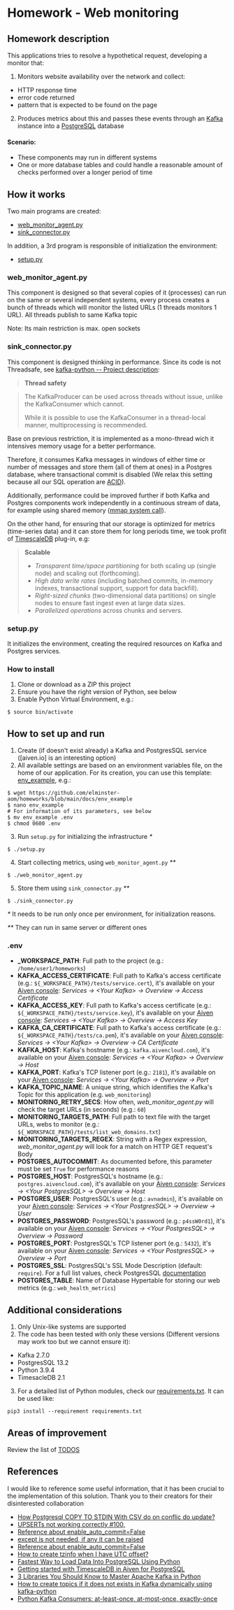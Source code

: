 # Homework - Web monitoring

## Homework description 
This applications tries to resolve a hypothetical request, developing a monitor that:
1. Monitors website availability over the network and collect:
* HTTP response time
* error code returned
* pattern that is expected to be found on the page
2. Produces metrics about this and passes these events through an [Kafka](https://kafka.apache.org/) instance into a [PostgreSQL](https://www.postgresql.org/) database

#### Scenario:
* These components may run in different systems
* One or more database tables and could handle a reasonable amount of checks performed over a longer period of time

## How it works
Two main programs are created:
 * [web_monitor_agent.py](https://github.com/elminster-aom/homeworks/blob/main/docs/web_monitor_agent.md)
 * [sink_connector.py](https://github.com/elminster-aom/homeworks/blob/main/docs/sink_connector.md)

In addition, a 3rd program is responsible of initialization the environment:
 * [setup.py](https://github.com/elminster-aom/homeworks/blob/main/docs/setup.md)

### web_monitor_agent.py
This component is designed so that several copies of it (processes) can run on the same or several independent systems, every process creates a bunch of threads which will monitor the listed URLs (1 threads monitors 1 URL). All threads publish to same Kafka topic

Note: Its main restriction is max. open sockets
 
### sink_connector.py
This component is designed thinking in performance. Since its code is not Threadsafe, see [kafka-python -- Project description](https://pypi.org/project/kafka-python/):
> **Thread safety**

> The KafkaProducer can be used across threads without issue, unlike the KafkaConsumer which cannot.
> 
> While it is possible to use the KafkaConsumer in a thread-local manner, multiprocessing is recommended.

Base on previous restriction, it is implemented as a mono-thread wich it intensives memory usage for a better performance.

Therefore, it consumes Kafka messages in windows of either time or number of messages and store them (all of them at ones) in a Postgres database, where transactional commit is disabled (We relax this setting because all our SQL operation are [ACID](https://en.wikipedia.org/wiki/ACID)). 

Additionally, performance could be improved further if both Kafka and Postgres components work independently in a continuous stream of data, for example using shared memory ([mmap system call](https://man7.org/linux/man-pages/man2/mmap.2.html)).

On the other hand, for ensuring that our storage is optimized for metrics (time-series data) and it can store them for long periods time, we took profit of [TimescaleDB](https://docs.timescale.com/latest/introduction) plug-in, e.g:
> **Scalable**
> * _Transparent time/space partitioning_ for both scaling up (single node) and scaling out (forthcoming).
> * _High data write rates_ (including batched commits, in-memory indexes, transactional support, support for data backfill).
> * _Right-sized chunks_ (two-dimensional data partitions) on single nodes to ensure fast ingest even at large data sizes.
> * _Parallelized operations_ across chunks and servers.

### setup.py
It initializes the environment, creating the required resources on Kafka and Postgres services.

### How to install
1. Clone or download as a ZIP this project
2. Ensure you have the right version of Python, see below
3. Enable Python Virtual Environment, e.g.:
```shell
$ source bin/activate
```

## How to set up and run
1. Create (if doesn't exist already) a Kafka and PostgresSQL service ([aiven.io] is an interesting option)
2. All available settings are based on an environment variables file, on the home of our application. For its creation, you can use this template: [env_example](https://github.com/elminster-aom/homeworks/blob/main/docs/env_example), e.g.:
```shell
$ wget https://github.com/elminster-aom/homeworks/blob/main/docs/env_example 
$ nano env_example
# For information of its parameters, see below
$ mv env_example .env
$ chmod 0600 .env
```
3. Run `setup.py` for initializing the infrastructure _\*_
```shell
$ ./setup.py
```
4. Start collecting metrics, using `web_monitor_agent.py` _\*\*_
```shell
$ ./web_monitor_agent.py
```
5. Store them using `sink_connector.py` _\*\*_
```shell
$ ./sink_connector.py
```
_\*_ It needs to be run only once per environment, for initialization reasons.

_\*\*_ They can run in same server or different ones

### .env
* **_WORKSPACE_PATH**: Full path to the project (e.g.: `/home/user1/homeworks`)
* **KAFKA_ACCESS_CERTIFICATE**: Full path to Kafka's access certificate (e.g.: `${_WORKSPACE_PATH}/tests/service.cert`), it's available on your [Aiven console](https://console.aiven.io/): _Services -> \<Your Kafka\> -> Overview -> Access Certificate_
* **KAFKA_ACCESS_KEY**: Full path to Kafka's access certificate (e.g.: `${_WORKSPACE_PATH}/tests/service.key`), it's available on your [Aiven console](https://console.aiven.io/): _Services -> \<Your Kafka\> -> Overview -> Access Key_
* **KAFKA_CA_CERTIFICATE**: Full path to Kafka's access certificate (e.g.: `${_WORKSPACE_PATH}/tests/ca.pem`), it's available on your [Aiven console](https://console.aiven.io/): _Services -> \<Your Kafka\> -> Overview -> CA Certificate_
* **KAFKA_HOST**: Kafka's hostname (e.g.: `kafka.aivencloud.com`), it's available on your [Aiven console](https://console.aiven.io/): _Services -> \<Your Kafka\> -> Overview -> Host_
* **KAFKA_PORT**: Kafka's TCP listener port (e.g.: `2181`), it's available on your [Aiven console](https://console.aiven.io/): _Services -> \<Your Kafka\> -> Overview -> Port_
* **KAFKA_TOPIC_NAME**: A unique string, which identifies the Kafka's Topic for this application (e.g. `web_monitoring`)
* **MONITORING_RETRY_SECS**: How often, *web_monitor_agent.py* will check the target URLs (in seconds) (e.g.: `60`)
* **MONITORING_TARGETS_PATH**:  Full path to text file with the target URLs, webs to monitor (e.g.: `${_WORKSPACE_PATH}/tests/list_web_domains.txt`)
* **MONITORING_TARGETS_REGEX**: String with a Regex expression, *web_monitor_agent.py* will look for a match on HTTP GET request's Body
* **POSTGRES_AUTOCOMMIT**: As documented before, this parameter must be set `True` for performance reasons
* **POSTGRES_HOST**: PostgresSQL's hostname (e.g.: `postgres.aivencloud.com`), it's available on your [Aiven console](https://console.aiven.io/): _Services -> \<Your PostgresSQL\> -> Overview -> Host_
* **POSTGRES_USER**: PostgresSQL's user (e.g.: `avnadmin`), it's available on your [Aiven console](https://console.aiven.io/): _Services -> \<Your PostgresSQL\> -> Overview -> User_
* **POSTGRES_PASSWORD**: PostgresSQL's password (e.g.: `p4ssW0rd1`), it's available on your [Aiven console](https://console.aiven.io/): _Services -> \<Your PostgresSQL\> -> Overview -> Password_
* **POSTGRES_PORT**: PostgresSQL's TCP listener port (e.g.: `5432`), it's available on your [Aiven console](https://console.aiven.io/): _Services -> \<Your PostgresSQL\> -> Overview -> Port_
* **POSTGRES_SSL**: PostgresSQL's SSL Mode Description (default: `require`). For a full list values, check PostgresSQL [documentation](https://www.postgresql.org/docs/current/libpq-ssl.html#LIBPQ-SSL-SSLMODE-STATEMENTS)
* **POSTGRES_TABLE**: Name of Database Hypertable for storing our web metrics (e.g.: `web_health_metrics`)

## Additional considerations
1. Only Unix-like systems are supported
2. The code has been tested with only these versions (Different versions may work too but we cannot ensure it):
* Kafka 2.7.0
* PostgresSQL 13.2
* Python 3.9.4
* TimesacleDB 2.1
3. For a detailed list of Python modules, check our [requirements.txt](https://github.com/elminster-aom/homeworks/blob/main/requirements.txt). It can be used like:
```shell
pip3 install --requirement requirements.txt
```

## Areas of improvement
Review the list of [TODOS](https://github.com/elminster-aom/homeworks/blob/main/docs/TODOS.md)

## References
I would like to reference some useful information, that it has been crucial to the implementation of this solution. Thank you to their creators for their disinterested collaboration
* [How Postgresql COPY TO STDIN With CSV do on conflic do update?](https://stackoverflow.com/a/48020691)
* [UPSERTs not working correctly #100,](https://github.com/timescale/timescaledb/issues/100)
* [Reference about enable_auto_commit=False](https://www.thebookofjoel.com/python-kafka-consumers)
* [except is not needed, if any it can be raised](https://www.reddit.com/r/learnpython/comments/45erlq/is_it_okay_to_use_tryfinally_without_except/czxk5bk?utm_source=share&utm_medium=web2x&context=3)
* [Reference about enable_auto_commit=False](https://www.thebookofjoel.com/python-kafka-consumers)
* [How to create tzinfo when I have UTC offset?](https://stackoverflow.com/a/28270767)
* [Fastest Way to Load Data Into PostgreSQL Using Python](https://hakibenita.com/fast-load-data-python-postgresql#copy-data-from-a-string-iterator-with-buffer-size)
* [Getting started with TimescaleDB in Aiven for PostgreSQL](https://help.aiven.io/en/articles/1752157-getting-started-with-timescaledb-in-aiven-for-postgresql)
* [3 Libraries You Should Know to Master Apache Kafka in Python](https://towardsdatascience.com/3-libraries-you-should-know-to-master-apache-kafka-in-python-c95fdf8700f2)
* [How to create topics if it does not exists in Kafka dynamically using kafka-python](https://stackoverflow.com/a/55494337)
* [Python Kafka Consumers: at-least-once, at-most-once, exactly-once](https://www.thebookofjoel.com/python-kafka-consumers)
